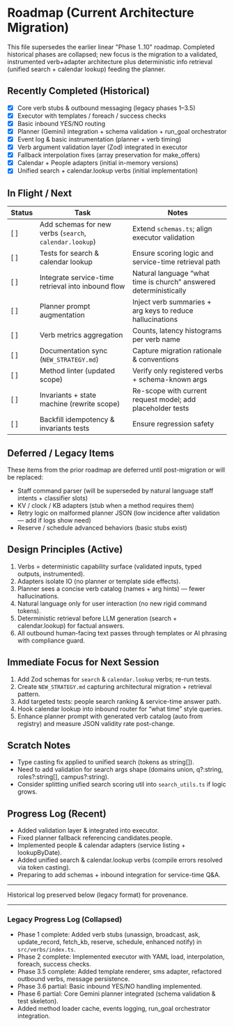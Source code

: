 # Roadmap (Current Architecture Migration)

This file supersedes the earlier linear "Phase 1..10" roadmap. Completed historical phases are collapsed; new focus is the migration to a validated, instrumented verb+adapter architecture plus deterministic info retrieval (unified search + calendar lookup) feeding the planner.

## Recently Completed (Historical)
- [x] Core verb stubs & outbound messaging (legacy phases 1–3.5)
- [x] Executor with templates / foreach / success checks
- [x] Basic inbound YES/NO routing
- [x] Planner (Gemini) integration + schema validation + run_goal orchestrator
- [x] Event log & basic instrumentation (planner + verb timing)
- [x] Verb argument validation layer (Zod) integrated in executor
- [x] Fallback interpolation fixes (array preservation for make_offers)
- [x] Calendar + People adapters (initial in-memory versions)
- [x] Unified search + calendar.lookup verbs (initial implementation)

## In Flight / Next
| Status | Task | Notes |
| ------ | ---- | ----- |
| [ ] | Add schemas for new verbs (`search`, `calendar.lookup`) | Extend `schemas.ts`; align executor validation |
| [ ] | Tests for search & calendar lookup | Ensure scoring logic and service-time retrieval path |
| [ ] | Integrate service-time retrieval into inbound flow | Natural language “what time is church” answered deterministically |
| [ ] | Planner prompt augmentation | Inject verb summaries + arg keys to reduce hallucinations |
| [ ] | Verb metrics aggregation | Counts, latency histograms per verb name |
| [ ] | Documentation sync (`NEW_STRATEGY.md`) | Capture migration rationale & conventions |
| [ ] | Method linter (updated scope) | Verify only registered verbs + schema-known args |
| [ ] | Invariants + state machine (rewrite scope) | Re-scope with current request model; add placeholder tests |
| [ ] | Backfill idempotency & invariants tests | Ensure regression safety |

## Deferred / Legacy Items
These items from the prior roadmap are deferred until post-migration or will be replaced:
- Staff command parser (will be superseded by natural language staff intents + classifier slots)
- KV / clock / KB adapters (stub when a method requires them)
- Retry logic on malformed planner JSON (low incidence after validation — add if logs show need)
- Reserve / schedule advanced behaviors (basic stubs exist)

## Design Principles (Active)
1. Verbs = deterministic capability surface (validated inputs, typed outputs, instrumented).
2. Adapters isolate IO (no planner or template side effects).
3. Planner sees a concise verb catalog (names + arg hints) — fewer hallucinations.
4. Natural language only for user interaction (no new rigid command tokens).
5. Deterministic retrieval before LLM generation (search + calendar.lookup) for factual answers.
6. All outbound human-facing text passes through templates or AI phrasing with compliance guard.

## Immediate Focus for Next Session
1. Add Zod schemas for `search` & `calendar.lookup` verbs; re-run tests.
2. Create `NEW_STRATEGY.md` capturing architectural migration + retrieval pattern.
3. Add targeted tests: people search ranking & service-time answer path.
4. Hook calendar lookup into inbound router for “what time” style queries.
5. Enhance planner prompt with generated verb catalog (auto from registry) and measure JSON validity rate post-change.

## Scratch Notes
- Type casting fix applied to unified search (tokens as string[]).
- Need to add validation for search args shape (domains union, q?:string, roles?:string[], campus?:string).
- Consider splitting unified search scoring util into `search_utils.ts` if logic grows.

## Progress Log (Recent)
- Added validation layer & integrated into executor.
- Fixed planner fallback referencing candidates.people.
- Implemented people & calendar adapters (service listing + lookupByDate).
- Added unified search & calendar.lookup verbs (compile errors resolved via token casting).
- Preparing to add schemas + inbound integration for service-time Q&A.

---
Historical log preserved below (legacy format) for provenance.

---
### Legacy Progress Log (Collapsed)
- Phase 1 complete: Added verb stubs (unassign, broadcast, ask, update_record, fetch_kb, reserve, schedule, enhanced notify) in `src/verbs/index.ts`.
- Phase 2 complete: Implemented executor with YAML load, interpolation, foreach, success checks.
- Phase 3.5 complete: Added template renderer, sms adapter, refactored outbound verbs, message persistence.
- Phase 3.6 partial: Basic inbound YES/NO handling implemented.
- Phase 6 partial: Core Gemini planner integrated (schema validation & test skeleton).
- Added method loader cache, events logging, run_goal orchestrator integration.
